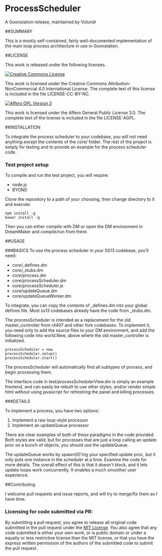 ProcessScheduler
================
A Goonstation release, maintained by Volundr

##SUMMARY

This is a mostly self-contained, fairly well-documented implementation of the main loop process architecture in use in Goonstation.

##LICENSE

This work is released under the following licenses.

[![Creative Commons License](https://licensebuttons.net/l/by-nc/4.0/80x15.png)](http://creativecommons.org/licenses/by-nc/4.0/)

This work is licensed under the Creative Commons Attribution-NonCommercial 4.0 International License. The complete text of this license is included in the file LICENSE-CC-BY-NC.


[![Affero GPL Version 3](http://www.gnu.org/graphics/agplv3-88x31.png)](http://www.gnu.org/licenses/agpl-3.0.html)

This work is licensed under the Affero General Public License 3.0. The complete text of the license is included in the file LICENSE-AGPL.

##INSTALLATION

To integrate the process scheduler to your codebase, you will not need anything except the contents of the core/ folder. The rest of the project is simply for testing and to provide an example for the process scheduler code.

### Test project setup
To compile and run the test project, you will require:

- node.js
- BYOND

Clone the repository to a path of your choosing, then change directory to it and execute:

```
npm install -g
bower install -g
``` 

Then you can either compile with DM or open the DM environment in DreamMaker and compile/run from there.

##USAGE

###BASICS
To use the process scheduler in your SS13 codebase, you'll need:

- core/_defines.dm
- core/_stubs.dm
- core/process.dm
- core/processScheduler.dm
- core/processScheduler.js
- core/updateQueue.dm
- core/updateQueueWorker.dm

To integrate, you can copy the contents of _defines.dm into your global defines file. Most ss13 codebases already have the code from _stubs.dm. 

The processScheduler is intended as a replacement for the old master_controller from r4407 and other fork codebases. To implement it, you need only to add the source files to your DM environment, and add the following code into world.New, above where the old master_controller is initialized.

```
processScheduler = new
processScheduler.setup()
processScheduler.start()
```

The processScheduler will automatically find all subtypes of process, and begin processing them.

The interface code in test/processSchedulerView.dm is simply an example frontend, and can easily be rebuilt to use other styles, and/or render simple html without using javascript for refreshing the panel and killing processes.

###DETAILS

To implement a process, you have two options:

1. Implement a raw loop-style processor
2. Implement an updateQueue processor

There are clear examples of both of these paradigms in the code provided. Both styles are valid, but for processes that are just a loop calling an update proc on a bunch of objects, you should use the updateQueue.

The updateQueue works by spawn(0)'ing your specified update proc, but it only puts one instance in the scheduler at a time. Examine the code for more details. The overall effect of this is that it doesn't block, and it lets update loops work concurrently. It enables a much smoother user experience.

##Contributing

I welcome pull requests and issue reports, and will try to merge/fix them as I have time.

### Licensing for code submitted via PR:

By submitting a pull request, you agree to release all original code submitted in the pull request under the [MIT License](http://opensource.org/licenses/MIT). You also agree that any code submitted is either your own work, or is public domain or under a equally or less restrictive license than the MIT license, or that you have the express written permission of the authors of the submitted code to submit the pull request.

